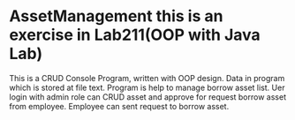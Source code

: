 # AssetManagement this is an exercise in Lab211(OOP with Java Lab)
This is a CRUD Console Program, written with OOP design.
Data in program which is stored at file text.
Program is help to manage borrow asset list.
Uer login with admin role can CRUD asset and approve for request borrow asset from employee. Employee can sent request to borrow asset.
